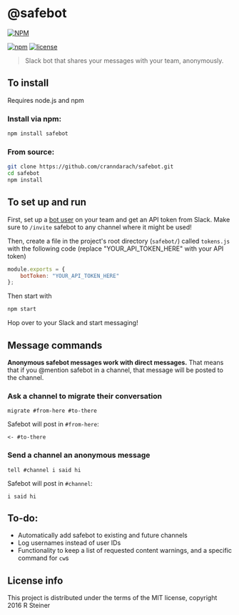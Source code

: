 # @safebot

[![NPM](https://nodei.co/npm/safebot.png?downloads=true&downloadRank=true&stars=true)](https://nodei.co/npm/safebot/)

[![npm](https://img.shields.io/npm/v/safebot.svg?maxAge=2592000?style=plastic)](https://www.npmjs.com/package/safebot) [![license](https://img.shields.io/github/license/cranndarach/safebot.svg?maxAge=2592000?style=plastic)](https://github.com/cranndarach/safebot/blob/master/LICENSE)

>Slack bot that shares your messages with your team, anonymously.

## To install

Requires node.js and npm

### Install via npm:

```sh
npm install safebot
```

### From source:

```sh
git clone https://github.com/cranndarach/safebot.git
cd safebot
npm install
```

## To set up and run

First, set up a [bot user](https://api.slack.com/bot-users) on your team and get an API token from Slack. Make sure to `/invite` safebot to any channel where it might be used!

Then, create a file in the project's root directory (`safebot/`) called `tokens.js` with the following code (replace "YOUR_API_TOKEN_HERE" with your API token)

```javascript
module.exports = {
    botToken: "YOUR_API_TOKEN_HERE"
};
```

Then start with

```sh
npm start
```

Hop over to your Slack and start messaging!

## Message commands

**Anonymous safebot messages work with direct messages.** That means that if you @mention safebot in a channel, that message will be posted to the channel.

### Ask a channel to migrate their conversation

```
migrate #from-here #to-there
```

Safebot will post in `#from-here`:

```
<- #to-there
```

### Send a channel an anonymous message

```
tell #channel i said hi
```

Safebot will post in `#channel`:

```
i said hi
```

## To-do:

* Automatically add safebot to existing and future channels
* Log usernames instead of user IDs
* Functionality to keep a list of requested content warnings, and a specific command for `cw`s

## License info

This project is distributed under the terms of the MIT license, copyright 2016 R Steiner
